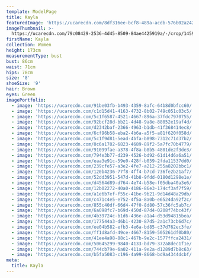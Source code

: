 ```yaml
---
template: ModelPage
title: Kayla
featuredImage: 'https://ucarecdn.com/8df316ee-bcf8-489a-acdb-576b02a24290/'
imageThumbnail: >-
  https://ucarecdn.com/79c08429-2536-4d45-8509-84ae4425919a/-/crop/1459x1720/0,0/-/preview/
firstName: Kayla
collection: Women
height: 173cm
measurementType: bust
bust: 86cm
waist: 71cm
hips: 78cm
size: '8'
shoeSize: '9'
hair: Brown
eyes: Green
imagePortfolio:
  - image: 'https://ucarecdn.com/91be03fb-b493-4359-8afc-64b8d0bfcc60/'
  - image: 'https://ucarecdn.com/c1d15d41-4163-4732-8b02-749c051c03c5/'
  - image: 'https://ucarecdn.com/5c1f6587-4521-4667-896a-37fdc7970755/'
  - image: 'https://ucarecdn.com/92bcf28d-bb21-4d48-9a8e-88052e19af4d/'
  - image: 'https://ucarecdn.com/d2342baf-2366-4963-b1db-41f368414ec8/'
  - image: 'https://ucarecdn.com/6cf96b58-eba2-4b6a-a5f5-a81f620f058d/'
  - image: 'https://ucarecdn.com/5c1f9d81-5ead-4bfa-b898-7312c71d37b2/'
  - image: 'https://ucarecdn.com/0c6a1702-6823-4689-89f2-5a7fc70b4779/'
  - image: 'https://ucarecdn.com/91099fae-a378-4f8a-b8b5-4801de2f3de3/'
  - image: 'https://ucarecdn.com/794e3b77-d239-4526-bd92-61d14d6a6a51/'
  - image: 'https://ucarecdn.com/eaa3e91c-59e0-428f-b059-2fda11537dd0/'
  - image: 'https://ucarecdn.com/239cfe57-a3e2-4fe7-a212-255a8202bbc1/'
  - image: 'https://ucarecdn.com/120b4236-77f8-4ff4-b7cd-736fe2b21af7/'
  - image: 'https://ucarecdn.com/52dd3951-547d-41b8-9fdd-0180d1298e1e/'
  - image: 'https://ucarecdn.com/d4564d89-d764-4e74-b58e-f05dba40a3e6/'
  - image: 'https://ucarecdn.com/12b02272-40a0-4186-86e3-174cf3af7f59/'
  - image: 'https://ucarecdn.com/a1e6b7ef-f55c-41be-9b21-9d14d48a29db/'
  - image: 'https://ucarecdn.com/c471c4e5-e752-4f5a-8a0b-e6524da92f2c/'
  - image: 'https://ucarecdn.com/855c40df-66d4-47f0-8d80-57c36fc5ab7c/'
  - image: 'https://ucarecdn.com/6a098fc7-b69d-450d-87d4-0208f74bc43f/'
  - image: 'https://ucarecdn.com/4b39724c-b1d6-436e-a1a4-d53d94815bea/'
  - image: 'https://ucarecdn.com/177544a3-d6b1-4230-87d5-2a1c73cb6d7c/'
  - image: 'https://ucarecdn.com/ee04b582-efb3-4e6a-bd85-c37d762ec3fe/'
  - image: 'https://ucarecdn.com/ff1d8afd-49ce-4667-8159-505261df0b80/'
  - image: 'https://ucarecdn.com/41ee4a98-88c1-467b-9e2c-1577ffca2431/'
  - image: 'https://ucarecdn.com/50645299-9840-4133-bd79-372a8dec1f1e/'
  - image: 'https://ucarecdn.com/744cb79e-6a02-411a-9e2a-d1289d7b8c63/'
  - image: 'https://ucarecdn.com/b5fa5083-c196-4a99-8668-bd9a4344dcbf/'
meta:
  title: Kayla
---
```


